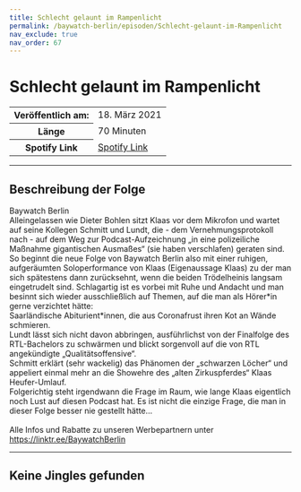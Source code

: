 ```yaml
---
title: Schlecht gelaunt im Rampenlicht
permalink: /baywatch-berlin/episoden/Schlecht-gelaunt-im-Rampenlicht
nav_exclude: true
nav_order: 67
---
```


# Schlecht gelaunt im Rampenlicht
<table class="resp-table dcf-table dcf-table-responsive dcf-table-bordered dcf-table-striped dcf-w-100%">
                    <tbody>
                        <tr>
                            <th scope="row">Veröffentlich am:</th>
                            <td data-label="Veröffentlich am:">18. März 2021</td>
                        </tr>
                        <tr>
                            <th scope="row">Länge </th>
                            <td data-label="Länge ">70 Minuten</td>
                        </tr><tr>
                                <th scope="row">Spotify Link</th>
                                <td data-label="Spotify Link"><a href="https://open.spotify.com/episode/2KcbncuV9W4meqDY4MjTs9">Spotify Link</a></td>
                            </tr></tbody>
                </table>

***

## Beschreibung der Folge

<div>
Baywatch Berlin <br> Alleingelassen wie Dieter Bohlen sitzt Klaas vor dem Mikrofon und wartet auf seine Kollegen Schmitt und Lundt, die - dem Vernehmungsprotokoll nach - auf dem Weg zur Podcast-Aufzeichnung „in eine polizeiliche Maßnahme gigantischen Ausmaßes“ (sie haben verschlafen) geraten sind. So beginnt die neue Folge von Baywatch Berlin also mit einer ruhigen, aufgeräumten Soloperformance von Klaas (Eigenaussage Klaas) zu der man sich spätestens dann zurücksehnt, wenn die beiden Trödelheinis langsam eingetrudelt sind. Schlagartig ist es vorbei mit Ruhe und Andacht und man besinnt sich wieder ausschließlich auf Themen, auf die man als Hörer*in gerne verzichtet hätte:  <br> Saarländische Abiturient*innen, die aus Coronafrust ihren Kot an Wände schmieren.  <br> Lundt lässt sich nicht davon abbringen, ausführlichst von der Finalfolge des RTL-Bachelors zu schwärmen und blickt sorgenvoll auf die von RTL angekündigte „Qualitätsoffensive“.  <br> Schmitt erklärt (sehr wackelig) das Phänomen der „schwarzen Löcher“ und appeliert einmal mehr an die Showehre des „alten Zirkuspferdes“ Klaas Heufer-Umlauf.  <br> Folgerichtig steht irgendwann die Frage im Raum, wie lange Klaas eigentlich noch Lust auf diesen Podcast hat. Es ist nicht die einzige Frage, die man in dieser Folge besser nie gestellt hätte... <br>  <br> Alle Infos und Rabatte zu unseren Werbepartnern unter <a href="https://linktr.ee/BaywatchBerlin">https://linktr.ee/BaywatchBerlin</a>  
</div>

***

## Keine Jingles gefunden